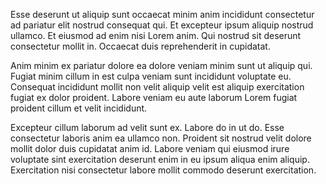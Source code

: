 Esse deserunt ut aliquip sunt occaecat minim anim incididunt consectetur ad pariatur elit nostrud consequat qui. Et excepteur ipsum aliquip nostrud ullamco. Et eiusmod ad enim nisi Lorem anim. Qui nostrud sit deserunt consectetur mollit in. Occaecat duis reprehenderit in cupidatat.

Anim minim ex pariatur dolore ea dolore veniam minim sunt ut aliquip qui. Fugiat minim cillum in est culpa veniam sunt incididunt voluptate eu. Consequat incididunt mollit non velit aliquip velit est aliquip exercitation fugiat ex dolor proident. Labore veniam eu aute laborum Lorem fugiat proident cillum et velit incididunt.

Excepteur cillum laborum ad velit sunt ex. Labore do in ut do. Esse consectetur laboris anim ea ullamco non. Proident sit nostrud velit dolore mollit dolor duis cupidatat anim id. Labore veniam qui eiusmod irure voluptate sint exercitation deserunt enim in eu ipsum aliqua enim aliquip. Exercitation nisi consectetur labore mollit commodo deserunt exercitation.
